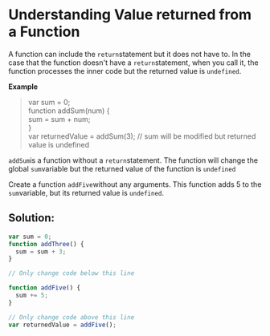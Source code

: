 # Understanding Value returned from a Function

A function can include the `return`statement but it does not have to. In the case that the function doesn't have a `return`statement, when you call it, the function processes the inner code but the returned value is `undefined`.

**Example**

> var sum = 0;  
> function addSum\(num\) {  
>   sum = sum + num;  
> }  
> var returnedValue = addSum\(3\); // sum will be modified but returned value is undefined

`addSum`is a function without a `return`statement. The function will change the global `sum`variable but the returned value of the function is `undefined`

Create a function `addFive`without any arguments. This function adds 5 to the `sum`variable, but its returned value is `undefined`.

## Solution:

```javascript
var sum = 0;
function addThree() {
  sum = sum + 3;
}

// Only change code below this line

function addFive() {
  sum += 5;
}

// Only change code above this line
var returnedValue = addFive();
```

